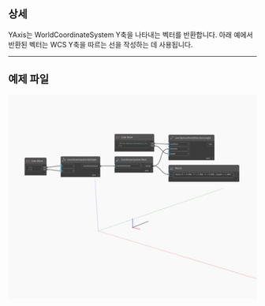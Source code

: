 ## 상세
YAxis는 WorldCoordinateSystem Y축을 나타내는 벡터를 반환합니다. 아래 예에서 반환된 벡터는 WCS Y축을 따르는 선을 작성하는 데 사용됩니다.
___
## 예제 파일

![YAxis](./Autodesk.DesignScript.Geometry.CoordinateSystem.YAxis_img.jpg)

